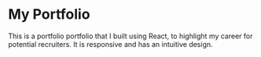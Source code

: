 # My Portfolio

This is a portfolio portfolio that I built using React, to highlight my career for potential recruiters. It is responsive and has an intuitive design. 
